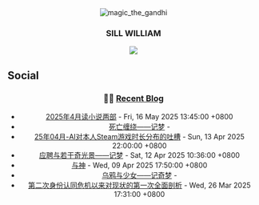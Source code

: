 <div align="center">
  <!-- ![HeadImg](https://img.picui.cn/free/2025/04/17/68011dcca258e.jpg "magic_the_gandhi") -->
  <!-- ### SILL WILLIAM -->
  <img src="https://img.picui.cn/free/2025/04/17/68011dcca258e.jpg" alt="magic_the_gandhi" />
  <h3>SILL WILLIAM</h3>
</div>
<div align="center">
  <img src="https://github-readme-stats.vercel.app/api/top-langs/?username=Sill-William&layout=compact&langs_count=8" />
</div>

## Social 
<div align="center">

### 🤹‍♀️ <a href="https://sill-william.github.io/" target="_blank">Recent Blog</a>
        
<!-- START_SECTION:blog -->
* <a href='https://sill-william.github.io/2025nian-4yue-du-xiao-shuo-liang-bu.html' target='_blank'>2025年4月读小说两部</a> - Fri, 16 May 2025 13:45:00 +0800
* <a href='https://sill-william.github.io/si-wang-chan-rao-ji-meng.html' target='_blank'>死亡缠绕——记梦</a> - 
* <a href='https://sill-william.github.io/25nian-04yue-aidui-ben-ren-steamyou-xi-shi-chang-fen-bu-de-tu-cao.html' target='_blank'>25年04月-AI对本人Steam游戏时长分布的吐槽</a> - Sun, 13 Apr 2025 22:00:00 +0800
* <a href='https://sill-william.github.io/ying-pin-yu-ruo-gan-qi-guang-jing-ji-meng.html' target='_blank'>应聘与若干奇光景——记梦</a> - Sat, 12 Apr 2025 10:36:00 +0800
* <a href='https://sill-william.github.io/yu-shen.html' target='_blank'>与神</a> - Wed, 09 Apr 2025 17:50:00 +0800
* <a href='https://sill-william.github.io/wu-ya-yu-shao-nu-ji-qi-meng.html' target='_blank'>乌鸦与少女——记奇梦</a> - 
* <a href='https://sill-william.github.io/di-er-ci-shen-fen-ren-tong-wei-ji-yi-lai-dui-xian-zhuang-de-di-yi-ci-quan-mian-pou-xi.html' target='_blank'>第二次身份认同危机以来对现状的第一次全面剖析</a> - Wed, 26 Mar 2025 17:31:00 +0800
<!-- END_SECTION:blog --> 
      
</div>

<!---
Sill-William/Sill-William is a ✨ special ✨ repository because its `README.md` (this file) appears on your GitHub profile.
You can click the Preview link to take a look at your changes.
--->
